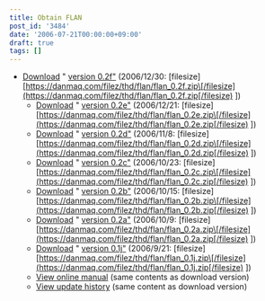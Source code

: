 ```yaml
---
title: Obtain FLAN
post_id: '3484'
date: '2006-07-21T00:00:00+09:00'
draft: true
tags: []
---
```


*   [Download](/filez/thd/flan/flan_0.2f.zip) " [version 0.2f"](/filez/thd/flan/flan_0.2f.zip) (2006/12/30: \[filesize\] [https://danmaq.com/filez/thd/flan/flan_0.2f.zip\[/filesize](https://danmaq.com/filez/thd/flan/flan_0.2f.zip[/filesize) \])
    *   [Download](/filez/thd/flan/flan_0.2e.zip) " [version 0.2e"](/filez/thd/flan/flan_0.2e.zip) (2006/12/21: \[filesize\] [https://danmaq.com/filez/thd/flan/flan_0.2e.zip\[/filesize](https://danmaq.com/filez/thd/flan/flan_0.2e.zip[/filesize) \])
    *   [Download](/filez/thd/flan/flan_0.2d.zip) " [version 0.2d"](/filez/thd/flan/flan_0.2d.zip) (2006/11/8: \[filesize\] [https://danmaq.com/filez/thd/flan/flan_0.2d.zip\[/filesize](https://danmaq.com/filez/thd/flan/flan_0.2d.zip[/filesize) \])
    *   [Download](/filez/thd/flan/flan_0.2c.zip) " [version 0.2c"](/filez/thd/flan/flan_0.2c.zip) (2006/10/23: \[filesize\] [https://danmaq.com/filez/thd/flan/flan_0.2c.zip\[/filesize](https://danmaq.com/filez/thd/flan/flan_0.2c.zip[/filesize) \])
    *   [Download](/filez/thd/flan/flan_0.2b.zip) " [version 0.2b"](/filez/thd/flan/flan_0.2b.zip) (2006/10/15: \[filesize\] [https://danmaq.com/filez/thd/flan/flan_0.2b.zip\[/filesize](https://danmaq.com/filez/thd/flan/flan_0.2b.zip[/filesize) \])
    *   [Download](/filez/thd/flan/flan_0.2a.zip) " [version 0.2a"](/filez/thd/flan/flan_0.2a.zip) (2006/10/9: \[filesize\] [https://danmaq.com/filez/thd/flan/flan_0.2a.zip\[/filesize](https://danmaq.com/filez/thd/flan/flan_0.2a.zip[/filesize) \])
    *   [Download](/filez/thd/flan/flan_0.1j.zip) " [version 0.1j"](/filez/thd/flan/flan_0.1j.zip) (2006/9/21: \[filesize\] [https://danmaq.com/filez/thd/flan/flan_0.1j.zip\[/filesize](https://danmaq.com/filez/thd/flan/flan_0.1j.zip[/filesize) \])
    *   [View online manual](https://danmaq.com/!/flan/) (same contents as download version)
    *   [View update history](https://danmaq.com/!/flan/DATA/__history.xml) (same content as download version)
